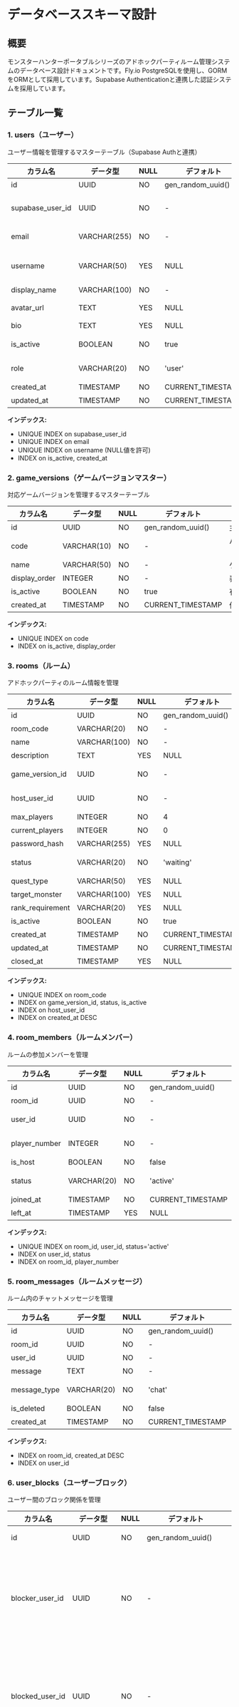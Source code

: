 # データベーススキーマ設計

## 概要

モンスターハンターポータブルシリーズのアドホックパーティルーム管理システムのデータベース設計ドキュメントです。Fly.io PostgreSQLを使用し、GORMをORMとして採用しています。Supabase Authenticationと連携した認証システムを採用しています。

## テーブル一覧

### 1. users（ユーザー）

ユーザー情報を管理するマスターテーブル（Supabase Authと連携）

| カラム名 | データ型 | NULL | デフォルト | 説明 |
|---------|---------|------|-----------|------|
| id | UUID | NO | gen_random_uuid() | 主キー |
| supabase_user_id | UUID | NO | - | Supabase AuthユーザーID（ユニーク） |
| email | VARCHAR(255) | NO | - | メールアドレス（ユニーク） |
| username | VARCHAR(50) | YES | NULL | ユーザー名（ユニーク、後から設定可能） |
| display_name | VARCHAR(100) | NO | - | 表示名 |
| avatar_url | TEXT | YES | NULL | アバター画像URL |
| bio | TEXT | YES | NULL | 自己紹介 |
| is_active | BOOLEAN | NO | true | アクティブフラグ |
| role | VARCHAR(20) | NO | 'user' | ロール（user/admin） |
| created_at | TIMESTAMP | NO | CURRENT_TIMESTAMP | 作成日時 |
| updated_at | TIMESTAMP | NO | CURRENT_TIMESTAMP | 更新日時 |

**インデックス:**
- UNIQUE INDEX on supabase_user_id
- UNIQUE INDEX on email
- UNIQUE INDEX on username (NULL値を許可)
- INDEX on is_active, created_at

### 2. game_versions（ゲームバージョンマスター）

対応ゲームバージョンを管理するマスターテーブル

| カラム名 | データ型 | NULL | デフォルト | 説明 |
|---------|---------|------|-----------|------|
| id | UUID | NO | gen_random_uuid() | 主キー |
| code | VARCHAR(10) | NO | - | バージョンコード（MHP/MHP2/MHP2G/MHP3） |
| name | VARCHAR(50) | NO | - | ゲーム名 |
| display_order | INTEGER | NO | - | 表示順 |
| is_active | BOOLEAN | NO | true | 有効フラグ |
| created_at | TIMESTAMP | NO | CURRENT_TIMESTAMP | 作成日時 |

**インデックス:**
- UNIQUE INDEX on code
- INDEX on is_active, display_order

### 3. rooms（ルーム）

アドホックパーティのルーム情報を管理

| カラム名 | データ型 | NULL | デフォルト | 説明 |
|---------|---------|------|-----------|------|
| id | UUID | NO | gen_random_uuid() | 主キー |
| room_code | VARCHAR(20) | NO | - | ルームコード（ユニーク） |
| name | VARCHAR(100) | NO | - | ルーム名 |
| description | TEXT | YES | NULL | ルーム説明 |
| game_version_id | UUID | NO | - | ゲームバージョンID（外部キー） |
| host_user_id | UUID | NO | - | ホストユーザーID（外部キー） |
| max_players | INTEGER | NO | 4 | 最大人数（固定で4人） |
| current_players | INTEGER | NO | 0 | 現在の人数 |
| password_hash | VARCHAR(255) | YES | NULL | パスワード（NULL=公開） |
| status | VARCHAR(20) | NO | 'waiting' | ステータス（waiting/playing/closed） |
| quest_type | VARCHAR(50) | YES | NULL | クエストタイプ |
| target_monster | VARCHAR(100) | YES | NULL | ターゲットモンスター |
| rank_requirement | VARCHAR(20) | YES | NULL | ランク制限 |
| is_active | BOOLEAN | NO | true | アクティブフラグ |
| created_at | TIMESTAMP | NO | CURRENT_TIMESTAMP | 作成日時 |
| updated_at | TIMESTAMP | NO | CURRENT_TIMESTAMP | 更新日時 |
| closed_at | TIMESTAMP | YES | NULL | クローズ日時 |

**インデックス:**
- UNIQUE INDEX on room_code
- INDEX on game_version_id, status, is_active
- INDEX on host_user_id
- INDEX on created_at DESC

### 4. room_members（ルームメンバー）

ルームの参加メンバーを管理

| カラム名 | データ型 | NULL | デフォルト | 説明 |
|---------|---------|------|-----------|------|
| id | UUID | NO | gen_random_uuid() | 主キー |
| room_id | UUID | NO | - | ルームID（外部キー） |
| user_id | UUID | NO | - | ユーザーID（外部キー） |
| player_number | INTEGER | NO | - | プレイヤー番号（1-4） |
| is_host | BOOLEAN | NO | false | ホストフラグ |
| status | VARCHAR(20) | NO | 'active' | ステータス（active/kicked/left） |
| joined_at | TIMESTAMP | NO | CURRENT_TIMESTAMP | 参加日時 |
| left_at | TIMESTAMP | YES | NULL | 退出日時 |

**インデックス:**
- UNIQUE INDEX on room_id, user_id, status='active'
- INDEX on user_id, status
- INDEX on room_id, player_number

### 5. room_messages（ルームメッセージ）

ルーム内のチャットメッセージを管理

| カラム名 | データ型 | NULL | デフォルト | 説明 |
|---------|---------|------|-----------|------|
| id | UUID | NO | gen_random_uuid() | 主キー |
| room_id | UUID | NO | - | ルームID（外部キー） |
| user_id | UUID | NO | - | ユーザーID（外部キー） |
| message | TEXT | NO | - | メッセージ内容 |
| message_type | VARCHAR(20) | NO | 'chat' | タイプ（chat/system/join/leave） |
| is_deleted | BOOLEAN | NO | false | 削除フラグ |
| created_at | TIMESTAMP | NO | CURRENT_TIMESTAMP | 作成日時 |

**インデックス:**
- INDEX on room_id, created_at DESC
- INDEX on user_id

### 6. user_blocks（ユーザーブロック）

ユーザー間のブロック関係を管理

| カラム名 | データ型 | NULL | デフォルト | 説明 |
|---------|---------|------|-----------|------|
| id | UUID | NO | gen_random_uuid() | 主キー |
| blocker_user_id | UUID | NO | - | ブロックしたユーザーID（外部キー） |
| blocked_user_id | UUID | NO | - | ブロックされたユーザーID（外部キー） |
| reason | TEXT | YES | NULL | ブロック理由 |
| created_at | TIMESTAMP | NO | CURRENT_TIMESTAMP | 作成日時 |

**インデックス:**
- UNIQUE INDEX on blocker_user_id, blocked_user_id
- INDEX on blocked_user_id

### 7. room_logs（ルームログ）

ルームの活動ログを記録

| カラム名 | データ型 | NULL | デフォルト | 説明 |
|---------|---------|------|-----------|------|
| id | UUID | NO | gen_random_uuid() | 主キー |
| room_id | UUID | NO | - | ルームID（外部キー） |
| user_id | UUID | YES | NULL | ユーザーID（外部キー） |
| action | VARCHAR(50) | NO | - | アクション（create/join/leave/kick/close） |
| details | JSONB | YES | NULL | 詳細情報 |
| created_at | TIMESTAMP | NO | CURRENT_TIMESTAMP | 作成日時 |

**インデックス:**
- INDEX on room_id, created_at DESC
- INDEX on user_id
- INDEX on action

## 制約とトリガー

### 外部キー制約

```sql
-- rooms
ALTER TABLE rooms
  ADD CONSTRAINT fk_rooms_game_version
  FOREIGN KEY (game_version_id) REFERENCES game_versions(id);

ALTER TABLE rooms
  ADD CONSTRAINT fk_rooms_host_user
  FOREIGN KEY (host_user_id) REFERENCES users(id);

-- room_members
ALTER TABLE room_members
  ADD CONSTRAINT fk_room_members_room
  FOREIGN KEY (room_id) REFERENCES rooms(id) ON DELETE CASCADE;

ALTER TABLE room_members
  ADD CONSTRAINT fk_room_members_user
  FOREIGN KEY (user_id) REFERENCES users(id);

-- room_messages
ALTER TABLE room_messages
  ADD CONSTRAINT fk_room_messages_room
  FOREIGN KEY (room_id) REFERENCES rooms(id) ON DELETE CASCADE;

ALTER TABLE room_messages
  ADD CONSTRAINT fk_room_messages_user
  FOREIGN KEY (user_id) REFERENCES users(id);

-- user_blocks
ALTER TABLE user_blocks
  ADD CONSTRAINT fk_user_blocks_blocker
  FOREIGN KEY (blocker_user_id) REFERENCES users(id);

ALTER TABLE user_blocks
  ADD CONSTRAINT fk_user_blocks_blocked
  FOREIGN KEY (blocked_user_id) REFERENCES users(id);

-- room_logs
ALTER TABLE room_logs
  ADD CONSTRAINT fk_room_logs_room
  FOREIGN KEY (room_id) REFERENCES rooms(id) ON DELETE CASCADE;

ALTER TABLE room_logs
  ADD CONSTRAINT fk_room_logs_user
  FOREIGN KEY (user_id) REFERENCES users(id) ON DELETE SET NULL;

-- users
ALTER TABLE users
  ADD CONSTRAINT chk_users_supabase_user_id
  CHECK (supabase_user_id IS NOT NULL);

-- rooms
ALTER TABLE rooms
  ADD CONSTRAINT chk_rooms_max_players
  CHECK (max_players = 4);
```

### トリガー

1. **updated_at自動更新トリガー**
```sql
CREATE OR REPLACE FUNCTION update_updated_at_column()
RETURNS TRIGGER AS $$
BEGIN
  NEW.updated_at = CURRENT_TIMESTAMP;
  RETURN NEW;
END;
$$ language 'plpgsql';

CREATE TRIGGER update_users_updated_at BEFORE UPDATE ON users
  FOR EACH ROW EXECUTE FUNCTION update_updated_at_column();

CREATE TRIGGER update_rooms_updated_at BEFORE UPDATE ON rooms
  FOR EACH ROW EXECUTE FUNCTION update_updated_at_column();
```

2. **ルーム人数自動更新トリガー**
```sql
CREATE OR REPLACE FUNCTION update_room_player_count()
RETURNS TRIGGER AS $$
BEGIN
  UPDATE rooms
  SET current_players = (
    SELECT COUNT(*)
    FROM room_members
    WHERE room_id = COALESCE(NEW.room_id, OLD.room_id)
    AND status = 'active'
  )
  WHERE id = COALESCE(NEW.room_id, OLD.room_id);
  RETURN NEW;
END;
$$ language 'plpgsql';

CREATE TRIGGER update_room_count_on_join
  AFTER INSERT OR UPDATE OR DELETE ON room_members
  FOR EACH ROW EXECUTE FUNCTION update_room_player_count();
```


## Supabase Authentication連携

### ユーザー作成フロー
1. Supabase Authでユーザー作成：
   - メールアドレス/パスワード認証
   - Google OAuth 2.0認証（Supabase Authの機能として）
2. Webhookまたは初回ログイン時にusersテーブルにレコード作成
3. supabase_user_idでSupabase Authと連携

### セッション管理
- Supabase Authの統一JWTトークンを使用（メール・Google共通）
- セッション管理は完全にSupabase Authに一任


## パフォーマンス考慮事項

### インデックス戦略
- 頻繁に検索条件となるカラムにインデックスを設定
- 複合インデックスは検索パターンに合わせて設計
- Fly.io PostgreSQLの自動VACUUM、ANALYZEを活用

### パーティショニング
- room_messagesとroom_logsは月単位でパーティショニングを検討
- 古いデータのアーカイブ戦略

### キャッシング
- アクティブなルーム情報のキャッシュ
- ユーザープロフィールのキャッシュ
- Supabase AuthのJWTトークン検証結果の短時間キャッシュ（メール・Google共通）

## バックアップ戦略

- Fly.io PostgreSQLの自動バックアップ機能を活用
- 日次自動バックアップ
- ポイントインタイムリカバリのサポート
- クリティカルデータの定期エクスポート
